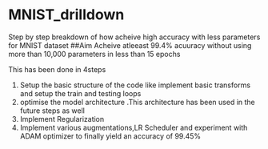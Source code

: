 # MNIST_drilldown
Step by step breakdown of how acheive high accuracy with less parameters for MNIST dataset
##Aim
Acheive atleeast 99.4% acuuracy without using more than 10,000 parameters in less than 15 epochs

This has been done in 4steps
1) Setup the basic structure of the code like implement basic transforms and setup the train and testing loops
2) optimise the model architecture .This architecture has been  used in the future steps as well
3) Implement Regularization
4) Implement various augmentations,LR Scheduler and experiment with ADAM optimizer to finally yield an accuracy of 99.45%
